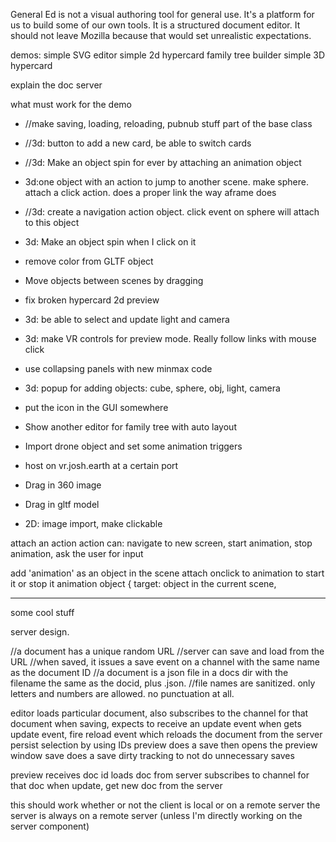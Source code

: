
General Ed is not a visual authoring tool for general use. It's a platform for us to build
some of our own tools. It is a structured document editor. It should not leave Mozilla because
that would set unrealistic expectations.

demos:
simple SVG editor
simple 2d hypercard
family tree builder
simple 3D hypercard

explain the doc server

what must work for the demo

* //make saving, loading, reloading, pubnub stuff part of the base class
* //3d: button to add a new card, be able to switch cards
* //3d: Make an object spin for ever by attaching an animation object
* 3d:one object with an action to jump to another scene. make sphere. attach a click action. does a proper link the way aframe does
* //3d: create a navigation action object. click event on sphere will attach to this object
* 3d: Make an object spin when I click on it
* remove color from GLTF object 
* Move objects between scenes by dragging 


* fix broken hypercard 2d preview
* 3d: be able to select and update light and camera
* 3d: make VR controls for preview mode. Really follow links with mouse click
* use collapsing panels with new minmax code
* 3d: popup for adding objects: cube, sphere, obj, light, camera
* put the icon in the GUI somewhere
* Show another editor for family tree with auto layout 
* Import drone object and set some animation triggers
* host on vr.josh.earth at a certain port
* Drag in 360 image 
* Drag in gltf model
* 2D: image import, make clickable


attach an action
action can: navigate to new screen, start animation, stop animation, ask the user for input

add 'animation' as an object in the scene
attach onclick to animation to start it or stop it
animation object {
  target: object in the current scene,
   



--------


some cool stuff


server design.

//a document has a unique random URL
//server can save and load from the URL
//when saved, it issues a save event on a channel with the same name as the document ID
//a document is a json file in a docs dir with the filename the same as the docid, plus .json.
//file names are sanitized. only letters and numbers are allowed. no punctuation at all.

editor loads particular document, also subscribes to the channel for that document
when saving, expects to receive an update event
when gets update event, fire reload event which reloads the document from the server
persist selection by using IDs
preview does a save then opens the preview window
save does a save
dirty tracking to not do unnecessary saves

preview receives doc id
loads doc from server
subscribes to channel for that doc
when update, get new doc from the server

this should work whether or not the client is local or on a remote server
the server is always on a remote server (unless I'm directly working on the server component)

